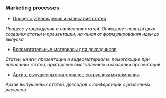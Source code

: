 ### Marketing processes

- [Процесс утверждения и написания статей](Article_Creation_Processing.md)

*Процесс утверждения и написания статей. Описывает полный цикл создания статьи и презентации, начиная от формулирования идеи до выпуска*

- [Вспомогательные материалы для докладчиков](Books_And_Articles.md)

*Статьи, книги, презентации и видеоматериалы, помогающие при написании статей, ораторских выступлениях и создании презентаций*

- [Архив, выпущенных материалов сотрудниками компании](Archive.md)

*Архив выпущенных статей, докладов с конференций с различных ресурсов*